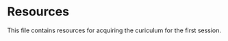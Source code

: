 Resources
=========
This file contains resources for acquiring the curiculum for the first session.
